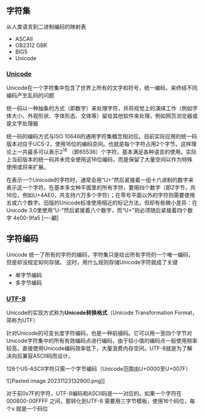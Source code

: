 ## 字符集
从人类语言到二进制编码的映射表

- ASCAII
- GB2312 GBK
- BIG5
- Unicode

### [Unicode](https://zh.wikipedia.org/wiki/Unicode#cite_note-2#Popover19-toggle:~:text=Unicode)

Unicode在一个字符集中包含了世界上所有的文字和符号，统一编码，来终结不同编码产生乱码的问题

统一码以一种抽象的方式（即数字）来处理字符，并将视觉上的演绎工作（例如字体大小、外观形状、字体形态、文体等）留给其他软件来处理，例如网页浏览器或是文字处理器

统一码的编码方式与ISO 10646的通用字符集概念相对应。目前实际应用的统一码版本对应于UCS-2，使用16位的编码空间。也就是每个字符占用2个字节。这样理论上一共最多可以表示$2^{16}$ （即65536）个字符。基本满足各种语言的使用。实际上当前版本的统一码并未完全使用这16位编码，而是保留了大量空间以作为特殊使用或将来扩展。

在表示一个Unicode的字符时，通常会用“U+”然后紧接着一组十六进制的数字来表示这一个字符。在基本多文种平面里的所有字符，要用四个数字（即2字节，共16位，例如U+4AE0，共支持六万多个字符）；在零号平面以外的字符则需要使用五或六个数字。旧版的Unicode标准使用相近的标记方法，但却有些微小差异：在Unicode 3.0里使用“U-”然后紧接着八个数字，而“U+”则必须随后紧接着四个数字
4e00-9fa5
[一-龥]
## 字符编码

Unicode 统一了所有的字符的编码，字符集只是给出所有字符的一个唯一编码，但是却没规定如何存储。
这时，用什么规则存储Unicode字符就成了关键


- 单字节编码
- 多字节编码

### [UTF-8](https://zh.wikipedia.org/wiki/UTF-8#Popover19-toggle:~:text=UTF-8)

Unicode的实现方式称为**Unicode转换格式**（Unicode Transformation Format，简称为UTF）

针对Unicode的可变长度字符编码，也是一种前缀码。它可以用一至四个字节对Unicode字符集中的所有有效编码点进行编码，由于较小值的编码点一般使用频率较高，直接使用Unicode编码效率低下，大量浪费内存空间。UTF-8就是为了解决向后兼容ASCII码而设计。

128个US-ASCII字符只需一个字节编码（Unicode范围由U+0000至U+007F）


![[Pasted image 20231123132900.png]]

对于前0x7F的字符，UTF-8编码和ASCII码是一一对应的。如果一个字符在000800-00FFFF 之间，那转化到UTF-8 需要用三字节模板，使用16个码位，每个x 就是一个码位

